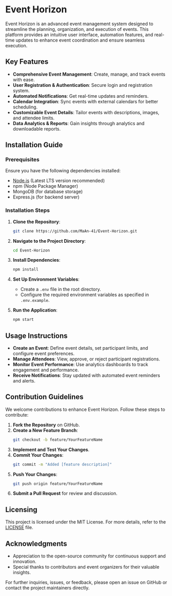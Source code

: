 # Event Horizon

Event Horizon is an advanced event management system designed to streamline the planning, organization, and execution of events. This platform provides an intuitive user interface, automation features, and real-time updates to enhance event coordination and ensure seamless execution.

## Key Features

- **Comprehensive Event Management**: Create, manage, and track events with ease.
- **User Registration & Authentication**: Secure login and registration system.
- **Automated Notifications**: Get real-time updates and reminders.
- **Calendar Integration**: Sync events with external calendars for better scheduling.
- **Customizable Event Details**: Tailor events with descriptions, images, and attendee limits.
- **Data Analytics & Reports**: Gain insights through analytics and downloadable reports.

## Installation Guide

### Prerequisites

Ensure you have the following dependencies installed:
- [Node.js](https://nodejs.org/) (Latest LTS version recommended)
- npm (Node Package Manager)
- MongoDB (for database storage)
- Express.js (for backend server)

### Installation Steps

1. **Clone the Repository**:
   ```bash
   git clone https://github.com/MaAn-41/Event-Horizon.git
   ```

2. **Navigate to the Project Directory**:
   ```bash
   cd Event-Horizon
   ```

3. **Install Dependencies**:
   ```bash
   npm install
   ```

4. **Set Up Environment Variables**:
   - Create a `.env` file in the root directory.
   - Configure the required environment variables as specified in `.env.example`.

5. **Run the Application**:
   ```bash
   npm start
   ```

## Usage Instructions

- **Create an Event**: Define event details, set participant limits, and configure event preferences.
- **Manage Attendees**: View, approve, or reject participant registrations.
- **Monitor Event Performance**: Use analytics dashboards to track engagement and performance.
- **Receive Notifications**: Stay updated with automated event reminders and alerts.

## Contribution Guidelines

We welcome contributions to enhance Event Horizon. Follow these steps to contribute:

1. **Fork the Repository** on GitHub.
2. **Create a New Feature Branch**:
   ```bash
   git checkout -b feature/YourFeatureName
   ```
3. **Implement and Test Your Changes**.
4. **Commit Your Changes**:
   ```bash
   git commit -m "Added [feature description]"
   ```
5. **Push Your Changes**:
   ```bash
   git push origin feature/YourFeatureName
   ```
6. **Submit a Pull Request** for review and discussion.

## Licensing

This project is licensed under the MIT License. For more details, refer to the [LICENSE](LICENSE) file.

## Acknowledgments

- Appreciation to the open-source community for continuous support and innovation.
- Special thanks to contributors and event organizers for their valuable insights.

For further inquiries, issues, or feedback, please open an issue on GitHub or contact the project maintainers directly.

